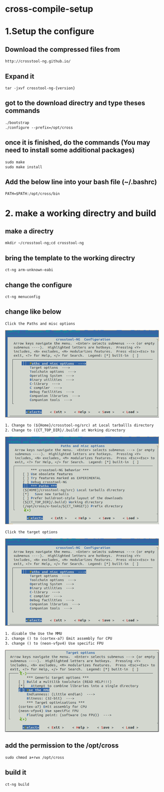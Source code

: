 # cross-compile-setup
# 1.Setup the configure

## Download the compressed files from 
    http://crosstool-ng.github.io/
    
## Expand it 
    tar -jxvf crosstool-ng-{version}
    
## got to the download directry and type theses commands
    ./bootstrap
    ./configure --prefix=/opt/cross
## once it is finished, do the commands (You may need to install some additional packages)
    sudo make
    sudo make install
## Add the below line into your bash file (~/.bashrc)
    PATH=$PATH:/opt/cross/bin

# 2. make a working directry and build

## make a directry
    mkdir ~/crosstool-ng;cd crosstool-ng
## bring the template to the working directry
    ct-ng arm-unknown-eabi
## change the configure
    ct-ng menuconfig
    
## change like below
    Click the Paths and misc options
![menu config](/images/menu.png)
 
    1. Change to (${Home}/crosstool-ng/src) at Local tarballls directory
    2. Change to ({CT_TOP_DIR}/.build) at Working directory
![Path and misc options](/images/path.png)

    Click the target options
![menu config](/images/menu.png)

    1. disable the Use the MMU
    2. change () to (cortex-a7) Emit assembly for CPU
    3. change () to (neon-vfpv4) Use specific FPU
![menu config](/images/target.png)
    

## add the permission to the /opt/cross
    sudo chmod a+rwx /opt/cross

## build it 
    ct-ng build
